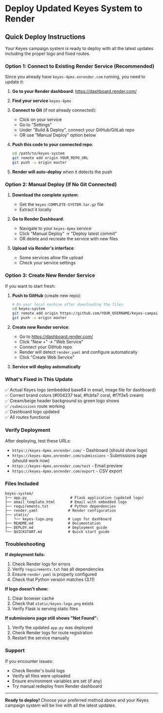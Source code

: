# Deploy Updated Keyes System to Render

## Quick Deploy Instructions

Your Keyes campaign system is ready to deploy with all the latest updates including the proper logo and fixed routes.

### Option 1: Connect to Existing Render Service (Recommended)

Since you already have `keyes-4pmx.onrender.com` running, you need to update it:

1. **Go to your Render dashboard**: https://dashboard.render.com/

2. **Find your service** `keyes-4pmx`

3. **Connect to Git** (if not already connected):
   - Click on your service
   - Go to "Settings"
   - Under "Build & Deploy", connect your GitHub/GitLab repo
   - OR use "Manual Deploy" option below

4. **Push this code to your connected repo**:
   ```bash
   cd /path/to/keyes-system
   git remote add origin YOUR_REPO_URL
   git push -u origin master
   ```

5. **Render will auto-deploy** when it detects the push

### Option 2: Manual Deploy (If No Git Connected)

1. **Download the complete system**:
   - Get the `keyes-COMPLETE-SYSTEM.tar.gz` file
   - Extract it locally

2. **Go to Render Dashboard**:
   - Navigate to your `keyes-4pmx` service
   - Click "Manual Deploy" → "Deploy latest commit"
   - OR delete and recreate the service with new files

3. **Upload via Render's interface**:
   - Some services allow file upload
   - Check your service settings

### Option 3: Create New Render Service

If you want to start fresh:

1. **Push to GitHub** (create new repo):
   ```bash
   # On your local machine after downloading the files
   cd keyes-system
   git remote add origin https://github.com/YOUR_USERNAME/keyes-campaign.git
   git push -u origin master
   ```

2. **Create new Render service**:
   - Go to https://dashboard.render.com/
   - Click "New +" → "Web Service"
   - Connect your GitHub repo
   - Render will detect `render.yaml` and configure automatically
   - Click "Create Web Service"

3. **Service will deploy automatically**

### What's Fixed in This Update

✅ Actual Keyes logo (embedded base64 in email, image file for dashboard)  
✅ Correct brand colors (#004237 teal, #fcbfa7 coral, #f7f3e5 cream)  
✅ Cream/beige header background so green logo shows  
✅ `/submissions` route working  
✅ Dashboard logo updated  
✅ All routes functional  

### Verify Deployment

After deploying, test these URLs:

- `https://keyes-4pmx.onrender.com/` - Dashboard (should show logo)
- `https://keyes-4pmx.onrender.com/submissions` - Submissions page (should work now)
- `https://keyes-4pmx.onrender.com/test` - Email preview
- `https://keyes-4pmx.onrender.com/export` - CSV export

### Files Included

```
keyes-system/
├── app.py                    # Flask application (updated logo)
├── email_template.html       # Email with embedded logo
├── requirements.txt          # Python dependencies
├── render.yaml              # Render configuration
├── static/
│   └── keyes-logo.png       # Logo for dashboard
├── README.md                # Documentation
├── DEPLOY.md                # Deployment guide
└── QUICKSTART.md            # Quick start guide
```

### Troubleshooting

**If deployment fails:**

1. Check Render logs for errors
2. Verify `requirements.txt` has all dependencies
3. Ensure `render.yaml` is properly configured
4. Check that Python version matches (3.11)

**If logo doesn't show:**

1. Clear browser cache
2. Check that `static/keyes-logo.png` exists
3. Verify Flask is serving static files

**If submissions page still shows "Not Found":**

1. Verify the updated `app.py` was deployed
2. Check Render logs for route registration
3. Restart the service manually

### Support

If you encounter issues:
- Check Render's build logs
- Verify all files were uploaded
- Ensure environment variables are set (if any)
- Try manual redeploy from Render dashboard

---

**Ready to deploy!** Choose your preferred method above and your Keyes campaign system will be live with all the latest updates.


